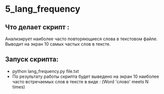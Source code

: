 # 5_lang_frequency
## Что делает скрипт :
Анализирует наиболее часто повторяющиеся слова в текстовом файле. 
Выводит на экран 10 самых частых слов в тексте.

## Запуск скрипта:
* python lang_frequency.py file.txt
* По результату работы скрипта будет выведено на экран 10 наиболее часто встречаемых слов в тексте в виде :
(Word 'слово' meets N times) 
